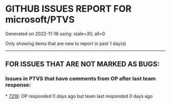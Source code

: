 
# GITHUB ISSUES REPORT FOR microsoft/PTVS


Generated on 2022-11-18 using: stale=30, all=0


Only showing items that are new to report in past 1 day(s)


---

## FOR ISSUES THAT ARE NOT MARKED AS BUGS:


### Issues in PTVS that have comments from OP after last team response:


\* [7219](https://github.com/microsoft/PTVS/issues/7219 "No output with using ipython interactive window"): OP responded 0 days ago but team last responded 0 days ago
